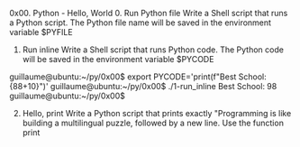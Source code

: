 0x00. Python - Hello, World
0. Run Python file
Write a Shell script that runs a Python script.
The Python file name will be saved in the environment variable $PYFILE

1. Run inline
Write a Shell script that runs Python code.
The Python code will be saved in the environment variable $PYCODE

guillaume@ubuntu:~/py/0x00$ export PYCODE='print(f"Best School: {88+10}")'
guillaume@ubuntu:~/py/0x00$ ./1-run_inline 
Best School: 98
guillaume@ubuntu:~/py/0x00$

2. Hello, print
Write a Python script that prints exactly "Programming is like building a multilingual puzzle, followed by a new line.
Use the function print 
